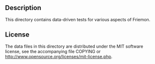 Description
------------

This directory contains data-driven tests for various aspects of Friemon.

License
--------

The data files in this directory are distributed under the MIT software
license, see the accompanying file COPYING or
http://www.opensource.org/licenses/mit-license.php.

